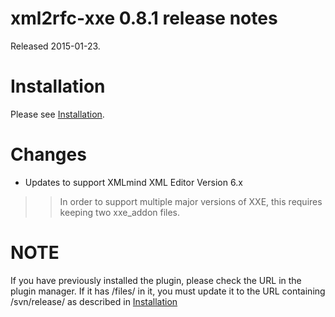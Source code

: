 # xml2rfc-xxe 0.8.1 release notes #

Released 2015-01-23.

# Installation #

Please see [Installation](Installation.md).

# Changes #

  * Updates to support XMLmind XML Editor Version 6.x
> > In order to support multiple major versions of XXE, this requires keeping two xxe\_addon files.


# NOTE #

If you have previously installed the plugin, please check the URL
in the plugin manager.  If it has /files/ in it, you must update it
to the URL containing /svn/release/ as described in [Installation](Installation.md)